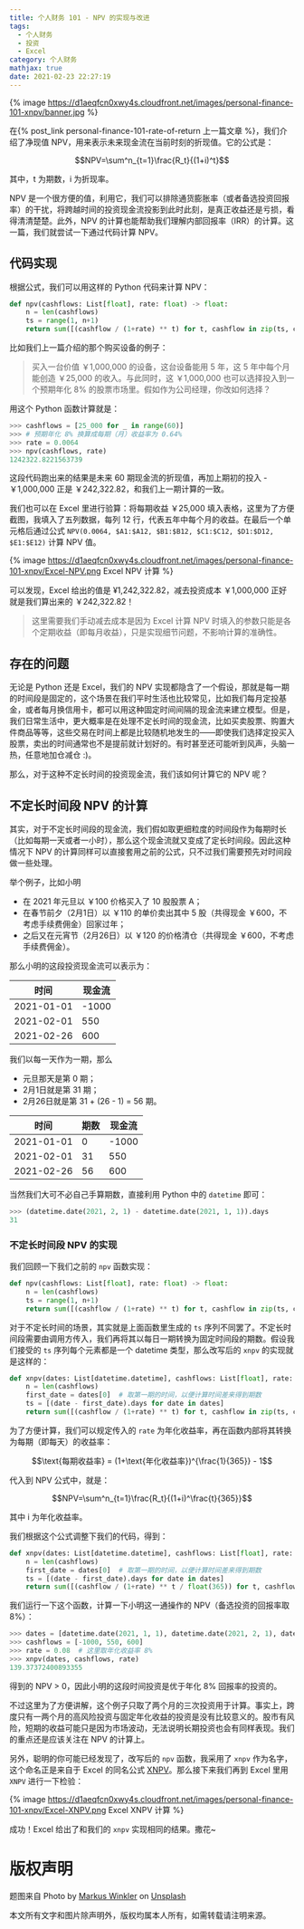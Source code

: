 ```yaml
---
title: 个人财务 101 - NPV 的实现与改进
tags:
  - 个人财务
  - 投资
  - Excel
category: 个人财务
mathjax: true
date: 2021-02-23 22:27:19
---
```


{% image https://d1aeqfcn0xwy4s.cloudfront.net/images/personal-finance-101-xnpv/banner.jpg %}

在{% post_link personal-finance-101-rate-of-return 上一篇文章 %}，我们介绍了净现值 NPV，用来表示未来现金流在当前时刻的折现值。它的公式是：

$$NPV=\sum^n_{t=1}\frac{R_t}{(1+i)^t}$$

其中，t 为期数，i 为折现率。

NPV 是一个很方便的值，利用它，我们可以排除通货膨胀率（或者备选投资回报率）的干扰，将跨越时间的投资现金流投影到此时此刻，是真正收益还是亏损，看得清清楚楚。此外，NPV 的计算也能帮助我们理解内部回报率（IRR）的计算。这一篇，我们就尝试一下通过代码计算 NPV。

<!-- more -->

## 代码实现
根据公式，我们可以用这样的 Python 代码来计算 NPV：

```python
def npv(cashflows: List[float], rate: float) -> float:
    n = len(cashflows)
    ts = range(1, n+1)
    return sum([(cashflow / (1+rate) ** t) for t, cashflow in zip(ts, cashflows)])
```

比如我们上一篇介绍的那个购买设备的例子：

> 买入一台价值 ￥1,000,000 的设备，这台设备能用 5 年，这 5 年中每个月能创造 ￥25,000 的收入。与此同时，这 ￥1,000,000 也可以选择投入到一个预期年化 8% 的股票市场里。假如作为公司经理，你改如何选择？


用这个 Python 函数计算就是：
```python
>>> cashflows = [25_000 for _ in range(60)]
>>> # 预期年化 8% 换算成每期（月）收益率为 0.64%
>>> rate = 0.0064
>>> npv(cashflows, rate)
1242322.8221563739
```
这段代码跑出来的结果是未来 60 期现金流的折现值，再加上期初的投入 -￥1,000,000 正是 ￥242,322.82，和我们上一期计算的一致。

我们也可以在 Excel 里进行验算：将每期收益 ￥25,000 填入表格，这里为了方便截图，我填入了五列数据，每列 12 行，代表五年中每个月的收益。在最后一个单元格后通过公式 `NPV(0.0064, $A1:$A12, $B1:$B12, $C1:$C12, $D1:$D12, $E1:$E12)` 计算 NPV 值。

{% image https://d1aeqfcn0xwy4s.cloudfront.net/images/personal-finance-101-xnpv/Excel-NPV.png Excel NPV 计算 %}


可以发现，Excel 给出的值是 ¥1,242,322.82，减去投资成本 ￥1,000,000 正好就是我们算出来的 ￥242,322.82！

> 这里需要我们手动减去成本是因为 Excel 计算 NPV 时填入的参数只能是各个定期收益（即每月收益），只是实现细节问题，不影响计算的准确性。

## 存在的问题

无论是 Python 还是 Excel，我们的 NPV 实现都隐含了一个假设，那就是每一期的时间段是固定的，这个场景在我们平时生活也比较常见，比如我们每月定投基金，或者每月换信用卡，都可以用这种固定时间间隔的现金流来建立模型。但是，我们日常生活中，更大概率是在处理不定长时间的现金流，比如买卖股票、购置大件商品等等，这些交易在时间上都是比较随机地发生的——即使我们选择定投买入股票，卖出的时间通常也不是提前就计划好的。有时甚至还可能听到风声，头脑一热，任意地加仓减仓 :)。

那么，对于这种不定长时间的投资现金流，我们该如何计算它的 NPV 呢？

## 不定长时间段 NPV 的计算
其实，对于不定长时间段的现金流，我们假如取更细粒度的时间段作为每期时长（比如每期一天或者一小时），那么这个现金流就又变成了定长时间段。因此这种情况下 NPV 的计算同样可以直接套用之前的公式，只不过我们需要预先对时间段做一些处理。

举个例子，比如小明
* 在 2021 年元旦以 ￥100 价格买入了 10 股股票 A；
* 在春节前夕（2月1日）以 ￥110 的单价卖出其中 5 股（共得现金 ￥600，不考虑手续费佣金）回家过年；
* 之后又在元宵节（2月26日）以 ￥120 的价格清仓（共得现金 ￥600，不考虑手续费佣金）。

那么小明的这段投资现金流可以表示为：

|    时间   | 现金流|
|----------|------|
|2021-01-01| -1000|
|2021-02-01|   550|
|2021-02-26|   600|

我们以每一天作为一期，那么
* 元旦那天是第 0 期；
* 2月1日就是第 31 期；
* 2月26日就是第 31 + (26 - 1) = 56 期。

|    时间   |期数| 现金流|
|----------|----|------|
|2021-01-01|  0 | -1000|
|2021-02-01| 31 |   550|
|2021-02-26| 56 |   600|

当然我们大可不必自己手算期数，直接利用 Python 中的 `datetime` 即可：

```python
>>> (datetime.date(2021, 2, 1) - datetime.date(2021, 1, 1)).days
31
```

### 不定长时间段 NPV 的实现
我们回顾一下我们之前的 `npv` 函数实现：

```python
def npv(cashflows: List[float], rate: float) -> float:
    n = len(cashflows)
    ts = range(1, n+1)
    return sum([(cashflow / (1+rate) ** t) for t, cashflow in zip(ts, cashflows)])
```

对于不定长时间的场景，其实就是上面函数里生成的 `ts` 序列不同罢了。不定长时间段需要由调用方传入，我们再将其以每日一期转换为固定时间段的期数。假设我们接受的 `ts` 序列每个元素都是一个 datetime 类型，那么改写后的 `xnpv` 的实现就是这样的：

```python
def xnpv(dates: List[datetime.datetime], cashflows: List[float], rate: float) -> float:
    n = len(cashflows)
    first_date = dates[0]  # 取第一期的时间，以便计算时间差来得到期数
    ts = [(date - first_date).days for date in dates]
    return sum([(cashflow / (1+rate) ** t) for t, cashflow in zip(ts, cashflows)])
```

为了方便计算，我们可以规定传入的 `rate` 为年化收益率，再在函数内部将其转换为每期（即每天）的收益率：

$$\text{每期收益率} = (1+\text{年化收益率})^{\frac{1}{365}} - 1$$

代入到 NPV 公式中，就是：

$$NPV=\sum^n_{t=1}\frac{R_t}{(1+i)^\frac{t}{365}}$$

其中 i 为年化收益率。

我们根据这个公式调整下我们的代码，得到：
```python
def xnpv(dates: List[datetime.datetime], cashflows: List[float], rate: float) -> float:
    n = len(cashflows)
    first_date = dates[0]  # 取第一期的时间，以便计算时间差来得到期数
    ts = [(date - first_date).days for date in dates]
    return sum([(cashflow / (1+rate) ** t / float(365)) for t, cashflow in zip(ts, cashflows)])
```

我们运行一下这个函数，计算一下小明这一通操作的 NPV（备选投资的回报率取 8%）：
```python
>>> dates = [datetime.date(2021, 1, 1), datetime.date(2021, 2, 1), datetime.date(2021, 2, 26)]
>>> cashflows = [-1000, 550, 600]
>>> rate = 0.08  # 这里取年化收益率 8%
>>> xnpv(dates, cashflows, rate)
139.37372400893355
```

得到的 NPV > 0，因此小明的这段时间投资是优于年化 8% 回报率的投资的。

不过这里为了方便讲解，这个例子只取了两个月的三次投资用于计算。事实上，跨度只有一两个月的高风险投资与固定年化收益的投资是没有比较意义的。股市有风险，短期的收益可能只是因为市场波动，无法说明长期投资也会有同样表现。我们的重点还是应该关注在 NPV 的计算上。

另外，聪明的你可能已经发现了，改写后的 `npv` 函数，我采用了 `xnpv` 作为名字，这个命名正是来自于 Excel 的同名公式 [XNPV](https://support.microsoft.com/en-us/office/xnpv-function-1b42bbf6-370f-4532-a0eb-d67c16b664b7)。那么接下来我们再到 Excel 里用 `XNPV` 进行一下检验：

{% image https://d1aeqfcn0xwy4s.cloudfront.net/images/personal-finance-101-xnpv/Excel-XNPV.png Excel XNPV 计算  %}

成功！Excel 给出了和我们的 `xnpv` 实现相同的结果。撒花~

# 版权声明
<span>题图来自 <span>Photo by <a href="https://unsplash.com/@markuswinkler?utm_source=unsplash&amp;utm_medium=referral&amp;utm_content=creditCopyText">Markus Winkler</a> on <a href="https://unsplash.com/?utm_source=unsplash&amp;utm_medium=referral&amp;utm_content=creditCopyText">Unsplash</a></span>

本文所有文字和图片除声明外，版权均属本人所有，如需转载请注明来源。
